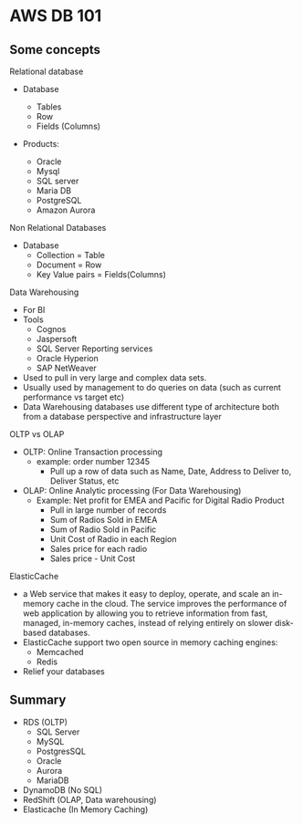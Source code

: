 # AWS DB 101

## Some concepts

Relational database

* Database
  * Tables
  * Row
  * Fields (Columns)

* Products:
  * Oracle
  * Mysql
  * SQL server
  * Maria DB
  * PostgreSQL
  * Amazon Aurora

Non Relational Databases
* Database
  * Collection = Table
  * Document = Row
  * Key Value pairs = Fields(Columns)

Data Warehousing
* For BI
* Tools
  * Cognos
  * Jaspersoft
  * SQL Server Reporting services
  * Oracle Hyperion
  * SAP NetWeaver
* Used to pull in very large and complex data sets.
* Usually used by management to do queries on data (such as current performance vs target etc)
* Data Warehousing databases use different type of architecture both from a database perspective and infrastructure layer

OLTP vs OLAP
* OLTP: Online Transaction processing
  * example: order number 12345
    * Pull up a row of data such as Name, Date, Address to Deliver to, Deliver Status, etc  
* OLAP: Online Analytic processing (For Data Warehousing)
  * Example: Net profit for EMEA and Pacific for Digital Radio Product
    * Pull in large number of records
    * Sum of Radios Sold in EMEA
    * Sum of Radio Sold in Pacific
    * Unit Cost of Radio in each Region
    * Sales price for each radio
    * Sales price - Unit Cost

ElasticCache
* a Web service that makes it easy to deploy, operate, and scale an in-memory cache in the cloud. The service improves the performance of web application by allowing you to retrieve information from fast, managed, in-memory caches, instead of relying entirely on slower disk-based databases.
* ElasticCache support two open source in memory caching engines:
  * Memcached
  * Redis
* Relief your databases

## Summary

* RDS (OLTP)
  * SQL Server
  * MySQL
  * PostgresSQL
  * Oracle
  * Aurora
  * MariaDB
* DynamoDB (No SQL)
* RedShift (OLAP, Data warehousing)
* Elasticache (In Memory Caching)
